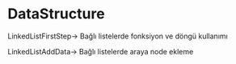 # DataStructure
LinkedListFirstStep-> Bağlı listelerde fonksiyon ve döngü kullanımı


LinkedListAddData-> Bağlı listelerde araya node ekleme
